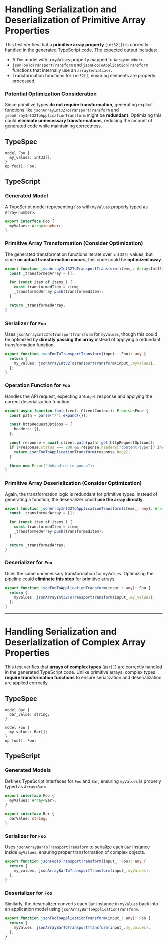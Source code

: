 # **Handling Serialization and Deserialization of Primitive Array Properties**

This test verifies that a **primitive array property** (`int32[]`) is correctly handled in the generated TypeScript code. The expected output includes:

- A `Foo` model with a `myValues` property mapped to `Array<number>`.
- `jsonFooToTransportTransform` and `jsonFooToApplicationTransform` functions that internally use an `arraySerializer`.
- Transformation functions for `int32[]`, ensuring elements are properly processed.

### **Potential Optimization Consideration**

Since primitive types **do not require transformation**, generating explicit functions like `jsonArrayInt32ToTransportTransform` and `jsonArrayInt32ToApplicationTransform` might be **redundant**. Optimizing this could **eliminate unnecessary transformations**, reducing the amount of generated code while maintaining correctness.

## **TypeSpec**

```tsp
model Foo {
  my_values: int32[];
}
op foo(): Foo;
```

## **TypeScript**

### **Generated Model**

A TypeScript model representing `Foo` with `myValues` properly typed as `Array<number>`.

```ts src/models/models.ts interface Foo
export interface Foo {
  myValues: Array<number>;
}
```

### **Primitive Array Transformation (Consider Optimization)**

The generated transformation functions iterate over `int32[]` values, but since **no actual transformation occurs**, this code could be **optimized away**.

```ts src/models/serializers.ts function jsonArrayInt32ToTransportTransform
export function jsonArrayInt32ToTransportTransform(items_: Array<Int32>): any {
  const _transformedArray = [];

  for (const item of items_) {
    const transformedItem = item;
    _transformedArray.push(transformedItem);
  }

  return _transformedArray;
}
```

### **Serializer for `Foo`**

Uses `jsonArrayInt32ToTransportTransform` for `myValues`, though this could be optimized by **directly passing the array** instead of applying a redundant transformation function.

```ts src/models/serializers.ts function jsonFooToTransportTransform
export function jsonFooToTransportTransform(input_: Foo): any {
  return {
    my_values: jsonArrayInt32ToTransportTransform(input_.myValues),
  };
}
```

### **Operation Function for `Foo`**

Handles the API request, expecting a `Widget` response and applying the correct deserialization function.

```ts src/api/clientOperations.ts function foo
export async function foo(client: ClientContext): Promise<Foo> {
  const path = parse("/").expand({});

  const httpRequestOptions = {
    headers: {},
  };

  const response = await client.path(path).get(httpRequestOptions);
  if (+response.status === 200 && response.headers["content-type"]?.includes("application/json")) {
    return jsonFooToApplicationTransform(response.body);
  }

  throw new Error("Unhandled response");
}
```

### **Primitive Array Deserialization (Consider Optimization)**

Again, the transformation logic is redundant for primitive types. Instead of generating a function, the deserializer could **use the array directly**.

```ts src/models/serializers.ts function jsonArrayInt32ToApplicationTransform
export function jsonArrayInt32ToApplicationTransform(items_: any): Array<Int32> {
  const _transformedArray = [];

  for (const item of items_) {
    const transformedItem = item;
    _transformedArray.push(transformedItem);
  }

  return _transformedArray;
}
```

### **Deserializer for `Foo`**

Uses the same unnecessary transformation for `myValues`. Optimizing the pipeline could **eliminate this step** for primitive arrays.

```ts src/models/serializers.ts function jsonFooToApplicationTransform
export function jsonFooToApplicationTransform(input_: any): Foo {
  return {
    myValues: jsonArrayInt32ToTransportTransform(input_.my_values),
  };
}
```

---

# **Handling Serialization and Deserialization of Complex Array Properties**

This test verifies that **arrays of complex types** (`Bar[]`) are correctly handled in the generated TypeScript code. Unlike primitive arrays, complex types **require transformation functions** to ensure serialization and deserialization are applied correctly.

## **TypeSpec**

```tsp
model Bar {
  bar_value: string;
}

model Foo {
  my_values: Bar[];
}
op foo(): Foo;
```

## **TypeScript**

### **Generated Models**

Defines TypeScript interfaces for `Foo` and `Bar`, ensuring `myValues` is properly typed as `Array<Bar>`.

```ts src/models/models.ts interface Foo
export interface Foo {
  myValues: Array<Bar>;
}
```

```ts src/models/models.ts interface Bar
export interface Bar {
  barValue: string;
}
```

### **Serializer for `Foo`**

Uses `jsonArrayBarToTransportTransform` to serialize each `Bar` instance inside `myValues`, ensuring proper transformation of complex objects.

```ts src/models/serializers.ts function jsonFooToTransportTransform
export function jsonFooToTransportTransform(input_: Foo): any {
  return {
    my_values: jsonArrayBarToTransportTransform(input_.myValues),
  };
}
```

### **Deserializer for `Foo`**

Similarly, the deserializer converts each `Bar` instance in `myValues` back into an application model using `jsonArrayBarToApplicationTransform`.

```ts src/models/serializers.ts function jsonFooToApplicationTransform
export function jsonFooToApplicationTransform(input_: any): Foo {
  return {
    myValues: jsonArrayBarToTransportTransform(input_.my_values),
  };
}
```
